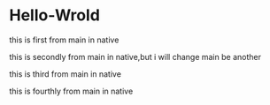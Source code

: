 # Hello-Wrold

this is first from main in native

this is secondly from main in native,but i will change main be another

this is third from main in native

this is fourthly from main in native